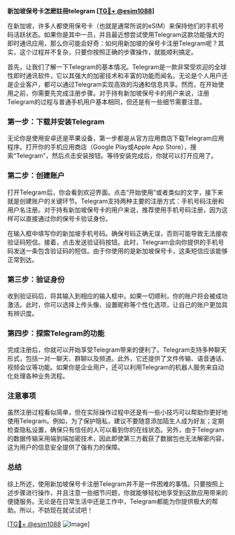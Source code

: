 **新加坡保号卡怎麽註冊telegram [[TG💪+ @esim1088](https://t.me/s/esim1088)]**

在新加坡，许多人都使用保号卡（也就是通常所说的eSIM）来保持他们的手机号码活跃状态。如果你是其中一员，并且最近想尝试使用Telegram这款功能强大的即时通讯应用，那么你可能会好奇：如何用新加坡的保号卡注册Telegram呢？其实，这个过程并不复杂，只要你按照正确的步骤操作，就能顺利搞定。

首先，让我们了解一下Telegram的基本情况。Telegram是一款非常受欢迎的全球性即时通讯软件，它以其强大的加密技术和丰富的功能而闻名。无论是个人用户还是企业客户，都可以通过Telegram实现高效的沟通和信息共享。然而，在开始使用之前，你需要先完成注册步骤。对于持有新加坡保号卡的用户来说，注册Telegram的过程与普通手机用户基本相同，但还是有一些细节需要注意。

### 第一步：下载并安装Telegram

无论你是使用安卓还是苹果设备，第一步都是从官方应用商店下载Telegram应用程序。打开你的手机应用商店（Google Play或Apple App Store），搜索“Telegram”，然后点击安装按钮。等待安装完成后，你就可以打开应用了。

### 第二步：创建账户

打开Telegram后，你会看到欢迎界面。点击“开始使用”或者类似的文字，接下来就是创建账户的关键环节。Telegram支持两种主要的注册方式：手机号码注册和用户名注册。对于持有新加坡保号卡的用户来说，推荐使用手机号码注册，因为这样可以直接通过你的保号卡验证身份。

在输入框中填写你的新加坡手机号码。确保号码正确无误，否则可能导致无法接收验证码短信。接着，点击发送验证码按钮。此时，Telegram会向你提供的手机号码发送一条包含验证码的短信。由于你使用的是新加坡保号卡，这条短信应该能够正常到达。

### 第三步：验证身份

收到验证码后，将其输入到相应的输入框中。如果一切顺利，你的账户将会被成功激活。此时，你可以选择上传头像、设置昵称等个性化选项，让自己的账户更加具有辨识度。

### 第四步：探索Telegram的功能

完成注册后，你就可以开始享受Telegram带来的便利了。Telegram支持多种聊天形式，包括一对一聊天、群聊以及频道。此外，它还提供了文件传输、语音通话、视频会议等功能。如果你是企业用户，还可以利用Telegram的机器人服务来自动化处理各种业务流程。

### 注意事项

虽然注册过程看似简单，但在实际操作过程中还是有一些小技巧可以帮助你更好地使用Telegram。例如，为了保护隐私，建议不要随意添加陌生人成为好友；定期检查隐私设置，确保只有信任的人可以看到你的在线状态。另外，由于Telegram的数据传输采用端到端加密技术，因此即使第三方截获了数据包也无法解密内容，这为用户的信息安全提供了强有力的保障。

### 总结

综上所述，使用新加坡保号卡注册Telegram并不是一件困难的事情。只要按照上述步骤进行操作，并且注意一些细节问题，你就能够轻松地享受到这款应用带来的便捷服务。无论是在日常生活中还是工作中，Telegram都能为你提供极大的帮助。所以，不妨现在就试试吧！

[[TG💪+ @esim1088](https://t.me/s/esim1088) ![Image](https://i.postimg.cc/4NQfJmqS/Snipaste-2025-05-13-00-14-12.png)]
